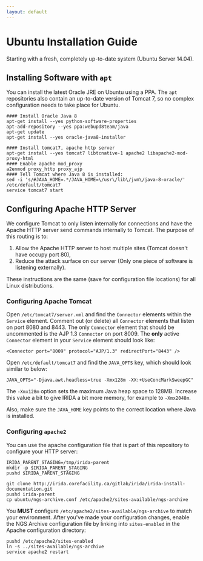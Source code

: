 ```yaml
---
layout: default
---
```


Ubuntu Installation Guide
=========================
Starting with a fresh, completely up-to-date system (Ubuntu Server 14.04).

Installing Software with `apt`
------------------------------
You can install the latest Oracle JRE on Ubuntu using a PPA. The `apt` repositories also contain an up-to-date version of Tomcat 7, so no complex configuration needs to take place for Ubuntu.

    #### Install Oracle Java 8 
    apt-get install --yes python-software-properties
    apt-add-repository --yes ppa:webupd8team/java
    apt-get update
    apt-get install --yes oracle-java8-installer

    #### Install tomcat7, apache http server
    apt-get install --yes tomcat7 libtcnative-1 apache2 libapache2-mod-proxy-html
    #### Enable apache mod_proxy
    a2enmod proxy_http proxy_ajp
    #### Tell Tomcat where Java 8 is installed:
    sed -i 's/#JAVA_HOME=.*/JAVA_HOME=\/usr\/lib\/jvm\/java-8-oracle/' /etc/default/tomcat7
    service tomcat7 start

Configuring Apache HTTP Server
------------------------------
We configure Tomcat to only listen internally for connections and have the Apache HTTP server send commands internally to Tomcat. The purpose of this routing is to:

1. Allow the Apache HTTP server to host multiple sites (Tomcat doesn't have occupy port 80),
2. Reduce the attack surface on our server (Only one piece of software is listening externally).

These instructions are the same (save for configuration file locations) for all Linux distributions.

### Configuring Apache Tomcat
Open `/etc/tomcat7/server.xml` and find the `Connector` elements within the `Service` element. Comment out (or delete) all `Connector` elements that listen on port 8080 and 8443. The only `Connector` element that should be uncommented is the AJP 1.3 `Connector` on port 8009. The **only** active `Connector` element in your `Service` element should look like:

    <Connector port="8009" protocol="AJP/1.3" redirectPort="8443" />
    
Open `/etc/default/tomcat7` and find the `JAVA_OPTS` key, which should look similar to below:

    JAVA_OPTS="-Djava.awt.headless=true -Xmx128m -XX:+UseConcMarkSweepGC"
    
The `-Xmx128m` option sets the maximum Java heap space to 128MB.  Increase this value a bit to give IRIDA a bit more memory, for example to `-Xmx2048m`.

Also, make sure the `JAVA_HOME` key points to the correct location where Java is installed.

### Configuring `apache2`
You can use the apache configuration file that is part of this repository to configure your HTTP server:

    IRIDA_PARENT_STAGING=/tmp/irida-parent
    mkdir -p $IRIDA_PARENT_STAGING
    pushd $IRIDA_PARENT_STAGING

    git clone http://irida.corefacility.ca/gitlab/irida/irida-install-documentation.git
    pushd irida-parent
    cp ubuntu/ngs-archive.conf /etc/apache2/sites-available/ngs-archive

You **MUST** configure `/etc/apache2/sites-available/ngs-archive` to match your environment. After you've made your configuration changes, enable the NGS Archive configuration file by linking into `sites-enabled` in the Apache configuration directory:

    pushd /etc/apache2/sites-enabled
    ln -s ../sites-available/ngs-archive
    service apache2 restart
